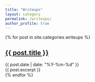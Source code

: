 ```yaml
---
title: "Writeups"
layout: category
permalink: /writeups/
author_profile: true
---
```



<div class="posts">
  {% for post in site.categories.writeups %}
    <article class="post">
      <h2><a href="{{ post.url }}">{{ post.title }}</a></h2>
      <time datetime="{{ post.date | date_to_xmlschema }}">{{ post.date | date: "%Y-%m-%d" }}</time>
      <div>{{ post.excerpt }}</div>
    </article>
  {% endfor %}
</div>
